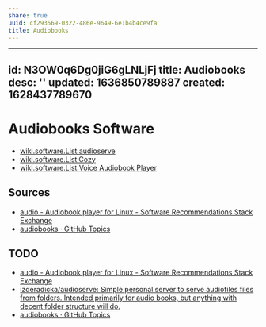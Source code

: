 ```yaml
---
share: true
uuid: cf293569-0322-486e-9649-6e1b4b4ce9fa
title: Audiobooks
---
```

---
id: N3OW0q6Dg0jiG6gLNLjFj
title: Audiobooks
desc: ''
updated: 1636850789887
created: 1628437789670
---

# Audiobooks Software

* [wiki.software.List.audioserve](/undefined)
* [wiki.software.List.Cozy](/undefined)
* [wiki.software.List.Voice Audiobook Player](/undefined)

## Sources

* [audio - Audiobook player for Linux - Software Recommendations Stack Exchange](https://softwarerecs.stackexchange.com/questions/4057/audiobook-player-for-linux)
* [audiobooks · GitHub Topics](https://github.com/topics/audiobooks)

## TODO

* [audio - Audiobook player for Linux - Software Recommendations Stack Exchange](https://softwarerecs.stackexchange.com/questions/4057/audiobook-player-for-linux)
* [izderadicka/audioserve: Simple personal server to serve audiofiles files from folders. Intended primarily for audio books, but anything with decent folder structure will do.](https://github.com/izderadicka/audioserve)
* [audiobooks · GitHub Topics](https://github.com/topics/audiobooks)
